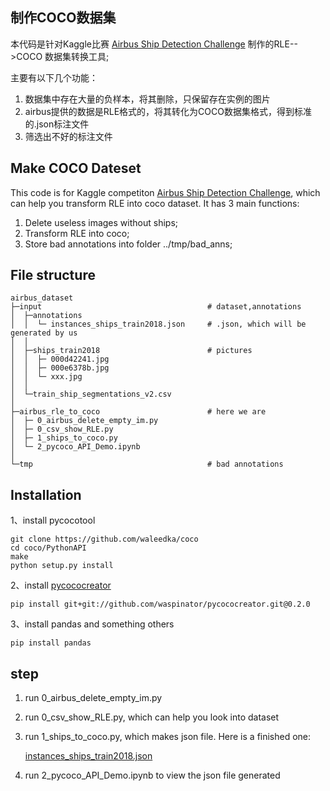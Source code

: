 ## 制作COCO数据集

本代码是针对Kaggle比赛 [Airbus Ship Detection Challenge](https://www.kaggle.com/c/airbus-ship-detection) 制作的RLE-->COCO 数据集转换工具;

主要有以下几个功能：

1. 数据集中存在大量的负样本，将其删除，只保留存在实例的图片
2. airbus提供的数据是RLE格式的，将其转化为COCO数据集格式，得到标准的.json标注文件
3. 筛选出不好的标注文件

## Make COCO Dateset

This code is for Kaggle competiton [Airbus Ship Detection Challenge](https://www.kaggle.com/c/airbus-ship-detection), which can help you transform RLE into coco dataset. It has 3 main functions:

1. Delete useless images without ships;
2. Transform RLE into coco;
3. Store bad annotations into folder ../tmp/bad_anns;

## File structure

    airbus_dataset
    ├─input                                     # dataset,annotations
    │  ├─annotations            		
    │  │  └─ instances_ships_train2018.json     # .json, which will be generated by us
    │  │
    │  ├─ships_train2018                        # pictures
    │  │  ├─ 000d42241.jpg
    │  │  ├─ 000e6378b.jpg
    │  │  └─ xxx.jpg
    │  │
    │  └─train_ship_segmentations_v2.csv
    │
    ├─airbus_rle_to_coco                        # here we are
    │  ├─ 0_airbus_delete_empty_im.py	
    │  ├─ 0_csv_show_RLE.py
    │  ├─ 1_ships_to_coco.py
    │  └─ 2_pycoco_API_Demo.ipynb
    │
    └─tmp                                       # bad annotations


## Installation

1、install pycocotool

    git clone https://github.com/waleedka/coco
    cd coco/PythonAPI
    make
    python setup.py install

2、install [pycococreator](https://github.com/waspinator/pycococreator)


    pip install git+git://github.com/waspinator/pycococreator.git@0.2.0

3、install pandas and something others

    pip install pandas



## step

1. run  0_airbus_delete_empty_im.py

2. run  0_csv_show_RLE.py, which can help you look into dataset

3. run  1_ships_to_coco.py, which makes json file. Here is a finished one:  

   [instances_ships_train2018.json](https://storage.googleapis.com/kaggle-forum-message-attachments/inbox/1998668/159ec0e9b79f7eae65826a1a3377e970/instances_ships_train2018.zip)

4. run  2_pycoco_API_Demo.ipynb to view the json file generated
